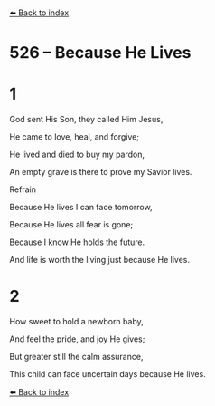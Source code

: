 [⬅️ Back to index](../README.md)

# 526 – Because He Lives





# 1

God sent His Son, they called Him Jesus,

He came to love, heal, and forgive;

He lived and died to buy my pardon,

An empty grave is there to prove my Savior lives.



Refrain

Because He lives I can face tomorrow,

Because He lives all fear is gone;

Because I know He holds the future.

And life is worth the living just because He lives.



# 2

How sweet to hold a newborn baby,

And feel the pride, and joy He gives;

But greater still the calm assurance,

This child can face uncertain days because He lives.

[⬅️ Back to index](../README.md)
